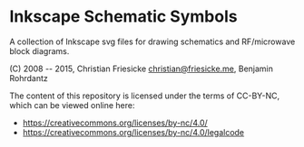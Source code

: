 # Inkscape Schematic Symbols

A collection of Inkscape svg files for drawing schematics and RF/microwave
block diagrams.

(C) 2008 -- 2015, Christian Friesicke <christian@friesicke.me>,
                  Benjamin Rohrdantz

The content of this repository is licensed under the terms of CC-BY-NC, which
can be viewed online here:
 * https://creativecommons.org/licenses/by-nc/4.0/
 * https://creativecommons.org/licenses/by-nc/4.0/legalcode

